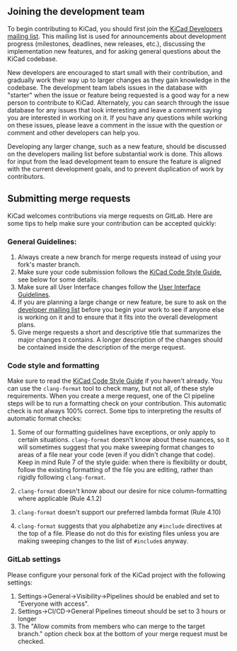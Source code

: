 
## Joining the development team

To begin contributing to KiCad, you should first join the [KiCad Developers mailing list](https://launchpad.net/~kicad-developers). This mailing list is used for announcements about development progress (milestones, deadlines, new releases, etc.), discussing the implementation new features, and for asking general questions about the KiCad codebase.

New developers are encouraged to start small with their contribution, and gradually work their way up to larger changes as they gain knowledge in the codebase. The development team labels issues in the database with "starter" when the issue or feature being requested is a good way for a new person to contribute to KiCad. Alternately, you can search through the issue database for any issues that look interesting and leave a comment saying you are interested in working on it. If you have any questions while working on these issues, please leave a comment in the issue with the question or comment and other developers can help you.

Developing any larger change, such as a new feature, should be discussed on the developers mailing list before substantial work is done. This allows for input from the lead development team to ensure the feature is aligned with the current development goals, and to prevent duplication of work by contributors.


## Submitting merge requests
KiCad welcomes contributions via merge requests on GitLab.  Here are some tips to help make sure your contribution can be accepted quickly:

### General Guidelines:
1. Always create a new branch for merge requests instead of using your fork's master branch.
2. Make sure your code submission follows the [KiCad Code Style Guide](https://docs.kicad-pcb.org/doxygen/md_Documentation_development_coding-style-policy.html), see below for some details.
3. Make sure all User Interface changes follow the [User Interface Guidelines](https://docs.kicad-pcb.org/doxygen/md_Documentation_development_ui-policy.html).
4. If you are planning a large change or new feature, be sure to ask on the [developer mailing list](https://launchpad.net/~kicad-developers) before you begin your work to see if anyone else is working on it and to ensure that it fits into the overall development plans.
5. Give merge requests a short and descriptive title that summarizes the major changes it contains. A longer description of the changes should be contained inside the description of the merge request.

### Code style and formatting

Make sure to read the [KiCad Code Style Guide](https://docs.kicad-pcb.org/doxygen/md_Documentation_development_coding-style-policy.html) if you haven't already.  You can use the `clang-format` tool to check many, but not all, of these style requirements.  When you create a merge request, one of the CI pipeline steps will be to run a formatting check on your contribution.  This automatic check is not always 100% correct. Some tips to interpreting the results of automatic format checks:

1. Some of our formatting guidelines have exceptions, or only apply to certain situations.  `clang-format` doesn't know about these nuances, so it will sometimes suggest that you make sweeping format changes to areas of a file near your code (even if you didn't change that code).  Keep in mind Rule 7 of the style guide: when there is flexibility or doubt, follow the existing formatting of the file you are editing, rather than rigidly following `clang-format`.

2. `clang-format` doesn't know about our desire for nice column-formatting where applicable (Rule 4.1.2)

3. `clang-format` doesn't support our preferred lambda format (Rule 4.10)

4. `clang-format` suggests that you alphabetize any `#include` directives at the top of a file.  Please do not do this for existing files unless you are making sweeping changes to the list of `#include`s anyway.

### GitLab settings

Please configure your personal fork of the KiCad project with the following settings:

1. Settings->General->Visibility->Pipelines should be enabled and set to "Everyone with access".
2. Settings->CI/CD->General Pipelines timeout should be set to 3 hours or longer
3. The "Allow commits from members who can merge to the target branch." option check box at the bottom of your merge request must be checked.
